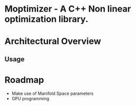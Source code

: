 # Moptimizer - A C++ Non linear optimization library.

# Architectural Overview

## Usage

# Roadmap
- Make use of Manifold Space parameters
- GPU programming
